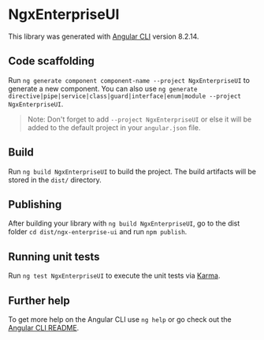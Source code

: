 # NgxEnterpriseUI

This library was generated with [Angular CLI](https://github.com/angular/angular-cli) version 8.2.14.

## Code scaffolding

Run `ng generate component component-name --project NgxEnterpriseUI` to generate a new component. You can also use `ng generate directive|pipe|service|class|guard|interface|enum|module --project NgxEnterpriseUI`.
> Note: Don't forget to add `--project NgxEnterpriseUI` or else it will be added to the default project in your `angular.json` file. 

## Build

Run `ng build NgxEnterpriseUI` to build the project. The build artifacts will be stored in the `dist/` directory.

## Publishing

After building your library with `ng build NgxEnterpriseUI`, go to the dist folder `cd dist/ngx-enterprise-ui` and run `npm publish`.

## Running unit tests

Run `ng test NgxEnterpriseUI` to execute the unit tests via [Karma](https://karma-runner.github.io).

## Further help

To get more help on the Angular CLI use `ng help` or go check out the [Angular CLI README](https://github.com/angular/angular-cli/blob/master/README.md).
